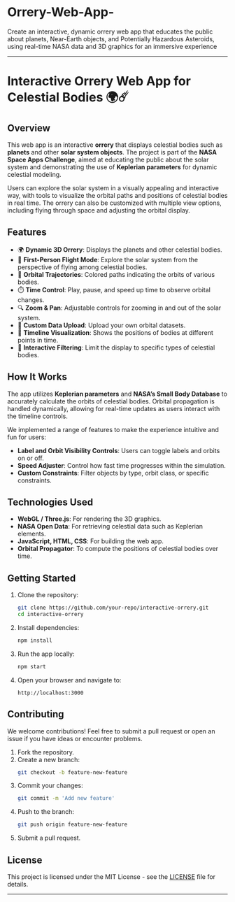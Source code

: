 # Orrery-Web-App-
Create an interactive, dynamic orrery web app that educates the public about planets, Near-Earth objects, and Potentially Hazardous Asteroids, using real-time NASA data and 3D graphics for an immersive experience


---

# Interactive Orrery Web App for Celestial Bodies 🌍☄️

## Overview

This web app is an interactive **orrery** that displays celestial bodies such as **planets** and other **solar system objects**. The project is part of the **NASA Space Apps Challenge**, aimed at educating the public about the solar system and demonstrating the use of **Keplerian parameters** for dynamic celestial modeling.

Users can explore the solar system in a visually appealing and interactive way, with tools to visualize the orbital paths and positions of celestial bodies in real time. The orrery can also be customized with multiple view options, including flying through space and adjusting the orbital display.

## Features

- 🌍 **Dynamic 3D Orrery**: Displays the planets and other celestial bodies.
- 🚀 **First-Person Flight Mode**: Explore the solar system from the perspective of flying among celestial bodies.
- 🌌 **Orbital Trajectories**: Colored paths indicating the orbits of various bodies.
- ⏱️ **Time Control**: Play, pause, and speed up time to observe orbital changes.
- 🔍 **Zoom & Pan**: Adjustable controls for zooming in and out of the solar system.
- 🔧 **Custom Data Upload**: Upload your own orbital datasets.
- 📅 **Timeline Visualization**: Shows the positions of bodies at different points in time.
- 🌠 **Interactive Filtering**: Limit the display to specific types of celestial bodies.

## How It Works

The app utilizes **Keplerian parameters** and **NASA’s Small Body Database** to accurately calculate the orbits of celestial bodies. Orbital propagation is handled dynamically, allowing for real-time updates as users interact with the timeline controls.

We implemented a range of features to make the experience intuitive and fun for users:
- **Label and Orbit Visibility Controls**: Users can toggle labels and orbits on or off.
- **Speed Adjuster**: Control how fast time progresses within the simulation.
- **Custom Constraints**: Filter objects by type, orbit class, or specific constraints.

## Technologies Used

- **WebGL / Three.js**: For rendering the 3D graphics.
- **NASA Open Data**: For retrieving celestial data such as Keplerian elements.
- **JavaScript, HTML, CSS**: For building the web app.
- **Orbital Propagator**: To compute the positions of celestial bodies over time.

## Getting Started

1. Clone the repository:
   ```bash
   git clone https://github.com/your-repo/interactive-orrery.git
   cd interactive-orrery
   ```
2. Install dependencies:
   ```bash
   npm install
   ```
3. Run the app locally:
   ```bash
   npm start
   ```
4. Open your browser and navigate to:
   ```
   http://localhost:3000
   ```


## Contributing

We welcome contributions! Feel free to submit a pull request or open an issue if you have ideas or encounter problems.

1. Fork the repository.
2. Create a new branch:
   ```bash
   git checkout -b feature-new-feature
   ```
3. Commit your changes:
   ```bash
   git commit -m 'Add new feature'
   ```
4. Push to the branch:
   ```bash
   git push origin feature-new-feature
   ```
5. Submit a pull request.

## License

This project is licensed under the MIT License - see the [LICENSE](LICENSE) file for details.

---

